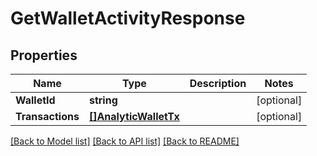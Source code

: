 # GetWalletActivityResponse

## Properties
Name | Type | Description | Notes
------------ | ------------- | ------------- | -------------
**WalletId** | **string** |  | [optional] 
**Transactions** | [**[]AnalyticWalletTx**](AnalyticWalletTx.md) |  | [optional] 

[[Back to Model list]](../README.md#documentation-for-models) [[Back to API list]](../README.md#documentation-for-api-endpoints) [[Back to README]](../README.md)


